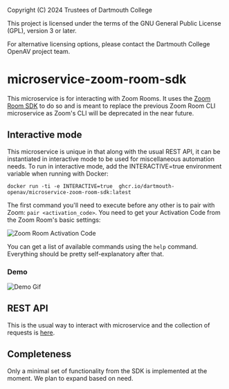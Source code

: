 Copyright (C) 2024 Trustees of Dartmouth College

This project is licensed under the terms of the GNU General Public License (GPL), version 3 or later.

For alternative licensing options, please contact the Dartmouth College OpenAV project team.

# microservice-zoom-room-sdk

This microservice is for interacting with Zoom Rooms. It uses the [Zoom Room SDK](https://marketplacefront.zoom.us/sdk/zrc/index.html) to do so and is meant to replace the previous Zoom Room CLI microservice as Zoom's CLI will be deprecated in the near future.

## Interactive mode

This microservice is unique in that along with the usual REST API, it can be instantiated in interactive mode to be used for miscellaneous automation needs. To run in interactive mode, add the INTERACTIVE=true environment variable when running with Docker:

```docker run -ti -e INTERACTIVE=true  ghcr.io/dartmouth-openav/microservice-zoom-room-sdk:latest```

The first command you'll need to execute before any other is to pair with Zoom: ```pair <activation_code>```. You need to get your Activation Code from the Zoom Room's basic settings:

![Zoom Room Activation Code](/activation_code.png)

You can get a list of available commands using the `help` command. Everything should be pretty self-explanatory after that.


### Demo

![Demo Gif](zrsdk_interactive_demo.gif)


## REST API

This is the usual way to interact with microservice and the collection of requests is [here](https://raw.githubusercontent.com/Dartmouth-OpenAV/microservice-zoom-room-sdk/refs/heads/main/OpenAV%20microservice%20Zoom%20Room%20SDK.json).


## Completeness

Only a minimal set of functionality from the SDK is implemented at the moment. We plan to expand based on need.
